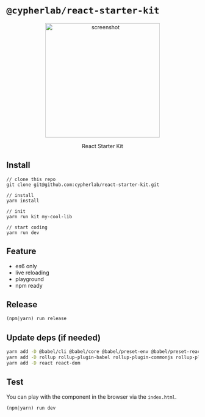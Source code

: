 # `@cypherlab/react-starter-kit`


<p align="center">
  <img width="300" alt="screenshot" src="https://user-images.githubusercontent.com/503577/65078746-f2510680-d99d-11e9-991b-b6aed436aec2.png">
</p>
<p align="center">
  React Starter Kit
</p>
<!--- NPM badges
<p align="center">
  <a href="https://www.npmjs.com/package/@cypherlab/react-starter-kit">
    <img alt="npm" src="https://img.shields.io/npm/v/@cypherlab/react-starter-kit">
  </a>
  <img alt="NPM badge" src="https://img.shields.io/npm/l/@cypherlab/react-starter-kit">
</p>
-->

## Install
```
// clone this repo
git clone git@github.com:cypherlab/react-starter-kit.git

// install 
yarn install

// init
yarn run kit my-cool-lib

// start coding
yarn run dev
```


## Feature

- es6 only
- live reloading
- playground
- npm ready


## Release 

```js
(npm|yarn) run release
```


## Update deps (if needed)

```bash
yarn add -D @babel/cli @babel/core @babel/preset-env @babel/preset-react
yarn add -D rollup rollup-plugin-babel rollup-plugin-commonjs rollup-plugin-node-resolve rollup-plugin-terser
yarn add -D react react-dom
```

## Test 

You can play with the component in the browser via the `index.html`.

```js
(npm|yarn) run dev
```